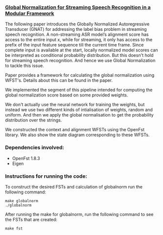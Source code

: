 ### [Global Normalization for Streaming Speech Recognition in a Modular Framework](https://arxiv.org/pdf/2205.13674)

The following paper introduces the Globally Normalized Autoregressive Transducer (GNAT) for addressing the label bias problem in streaming speech recognition. A non-streaming ASR model’s alignment score has access to the entire input x, while for streaming, it only has access to the prefix of the input feature sequence till the current time frame. Since complete input is available at the start,  locally normalized  model scores can be interpreted as conditional probability distribution. But this doesn't hold for streaming speech recognition. And hence we use Global Normalization to tackle this issue.

Paper provides a framework for calculating the global normalization using WFST's. Details about this can be found in the paper.

We implemented the segment of this pipeline intended for computing the global normalization score based on some provided weights. 

We don't actually use the neural network for training the weights, but instead we use two different kinds of intialisation of weights, random and uniform. And then we apply the global normalisation to get the probability distribution over the strings. 

We constructed the context and alignment WFSTs using the OpenFst library. We also show the state diagram corresponding to these WFSTs.


### Dependencies involved:
* OpenFst 1.8.3
* Eigen 

### Instructions for running the code:

To construct the desired FSTs and calculation of globalnorm run the following command:
```
make globalnorm
./globalnorm

```
After running the make for globalnorm, run the following command to see the FSTs that are created:
```
make fst
```
